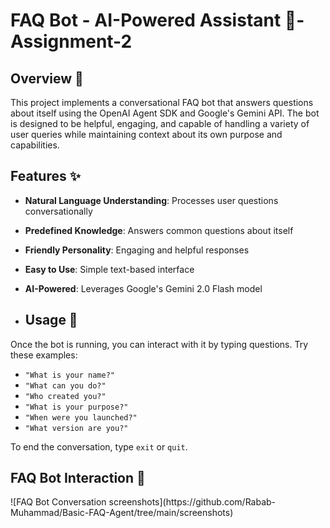 # FAQ Bot - AI-Powered Assistant 🤖- Assignment-2


## Overview 📝

This project implements a conversational FAQ bot that answers questions about itself using the OpenAI Agent SDK and Google's Gemini API. The bot is designed to be helpful, engaging, and capable of handling a variety of user queries while maintaining context about its own purpose and capabilities.

## Features ✨

- **Natural Language Understanding**: Processes user questions conversationally
- **Predefined Knowledge**: Answers common questions about itself
- **Friendly Personality**: Engaging and helpful responses
- **Easy to Use**: Simple text-based interface
- **AI-Powered**: Leverages Google's Gemini 2.0 Flash model

- ## Usage 🚀

Once the bot is running, you can interact with it by typing questions. Try these examples:

- `"What is your name?"`
- `"What can you do?"`
- `"Who created you?"`
- `"What is your purpose?"`
- `"When were you launched?"`
- `"What version are you?"`

To end the conversation, type `exit` or `quit`.

## FAQ Bot Interaction 💬

<div>
![FAQ Bot Conversation screenshots](https://github.com/Rabab-Muhammad/Basic-FAQ-Agent/tree/main/screenshots)

</div>









